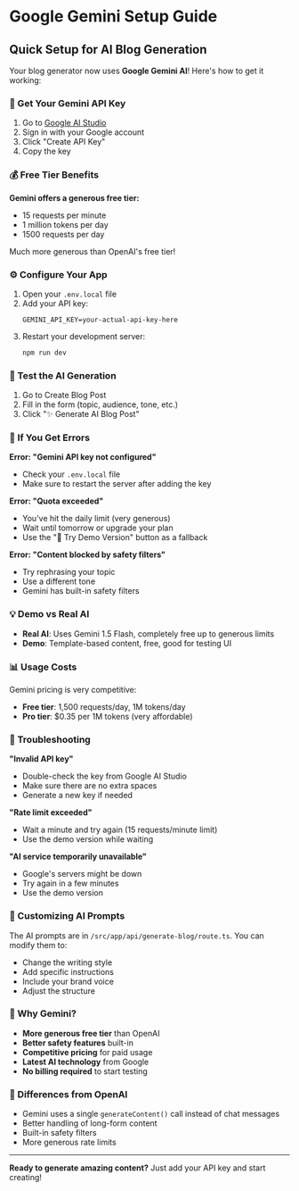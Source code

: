 # Google Gemini Setup Guide

## Quick Setup for AI Blog Generation

Your blog generator now uses **Google Gemini AI**! Here's how to get it working:

### 🔑 Get Your Gemini API Key

1. Go to [Google AI Studio](https://aistudio.google.com/app/apikey)
2. Sign in with your Google account
3. Click "Create API Key"
4. Copy the key

### 💰 Free Tier Benefits

**Gemini offers a generous free tier:**
- 15 requests per minute
- 1 million tokens per day
- 1500 requests per day

Much more generous than OpenAI's free tier!

### ⚙️ Configure Your App

1. Open your `.env.local` file
2. Add your API key:
   ```
   GEMINI_API_KEY=your-actual-api-key-here
   ```
3. Restart your development server:
   ```bash
   npm run dev
   ```

### 🎯 Test the AI Generation

1. Go to Create Blog Post
2. Fill in the form (topic, audience, tone, etc.)
3. Click "✨ Generate AI Blog Post"

### 🚫 If You Get Errors

**Error: "Gemini API key not configured"**
- Check your `.env.local` file
- Make sure to restart the server after adding the key

**Error: "Quota exceeded"**
- You've hit the daily limit (very generous)
- Wait until tomorrow or upgrade your plan
- Use the "📝 Try Demo Version" button as a fallback

**Error: "Content blocked by safety filters"**
- Try rephrasing your topic
- Use a different tone
- Gemini has built-in safety filters

### 💡 Demo vs Real AI

- **Real AI**: Uses Gemini 1.5 Flash, completely free up to generous limits
- **Demo**: Template-based content, free, good for testing UI

### 📊 Usage Costs

Gemini pricing is very competitive:
- **Free tier**: 1,500 requests/day, 1M tokens/day
- **Pro tier**: $0.35 per 1M tokens (very affordable)

### 🔧 Troubleshooting

**"Invalid API key"**
- Double-check the key from Google AI Studio
- Make sure there are no extra spaces
- Generate a new key if needed

**"Rate limit exceeded"**
- Wait a minute and try again (15 requests/minute limit)
- Use the demo version while waiting

**"AI service temporarily unavailable"**
- Google's servers might be down
- Try again in a few minutes
- Use the demo version

### 🎨 Customizing AI Prompts

The AI prompts are in `/src/app/api/generate-blog/route.ts`. You can modify them to:
- Change the writing style
- Add specific instructions
- Include your brand voice
- Adjust the structure

### 🚀 Why Gemini?

- **More generous free tier** than OpenAI
- **Better safety features** built-in
- **Competitive pricing** for paid usage
- **Latest AI technology** from Google
- **No billing required** to start testing

### 🔄 Differences from OpenAI

- Gemini uses a single `generateContent()` call instead of chat messages
- Better handling of long-form content
- Built-in safety filters
- More generous rate limits

---

**Ready to generate amazing content?** Just add your API key and start creating!
